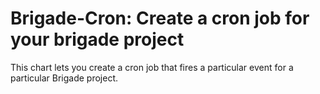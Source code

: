 # Brigade-Cron: Create a cron job for your brigade project

This chart lets you create a cron job that fires a particular event for a particular
Brigade project.


